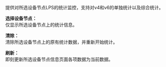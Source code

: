 提供对所选设备节点LPS的统计监控，支持对v4和v6的单独统计以及综合统计。

**选择设备节点：**  
仅显示所选设备节点上的统计信息。

**清除：**  
清除所选设备节点上的原有统计数据，并重新开始统计。

**刷新：**  
即刻更新所选设备节点信息页面各项数据为当前数据。
